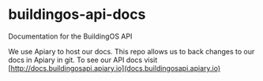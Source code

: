 # buildingos-api-docs
Documentation for the BuildingOS API

We use Apiary to host our docs. This repo allows us to back changes to our docs in Apiary in git.
To see our API docs visit [http://docs.buildingosapi.apiary.io](docs.buildingosapi.apiary.io)

